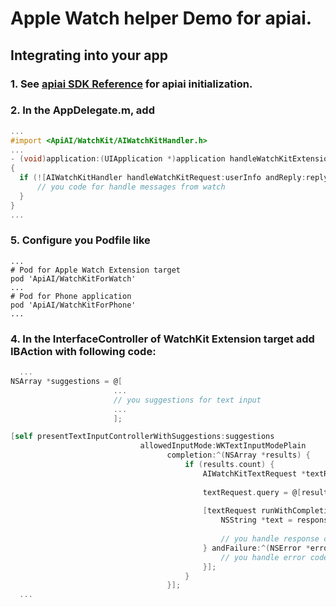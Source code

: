 Apple Watch helper Demo for apiai.
==============

## <a name="integratingintoyourapp"></a>Integrating into your app
### 1. See [apiai SDK Reference](https://github.com/api-ai/api-ai-ios-sdk/blob/master/README.md) for apiai initialization.
### 2. In the AppDelegate.m, add
  ```Objective-C
...
#import <ApiAI/WatchKit/AIWatchKitHandler.h>
...
- (void)application:(UIApplication *)application handleWatchKitExtensionRequest:(NSDictionary *)userInfo reply:(void(^)(NSDictionary *replyInfo))reply
{
    if (![AIWatchKitHandler handleWatchKitRequest:userInfo andReply:reply]) {
        // you code for handle messages from watch
    }
}
...
  ```
### 5. Configure you Podfile like
  ```Podfile
...
# Pod for Apple Watch Extension target
pod 'ApiAI/WatchKitForWatch'
...
# Pod for Phone application
pod 'ApiAI/WatchKitForPhone'
...
  ```
### 4. In the InterfaceController of WatchKit Extension target add IBAction with following code:
  ```Objective-C
    ...
NSArray *suggestions = @[
                         ...
                         // you suggestions for text input
                         ...
                         ];

[self presentTextInputControllerWithSuggestions:suggestions
                               allowedInputMode:WKTextInputModePlain
                                     completion:^(NSArray *results) {
                                         if (results.count) {
                                             AIWatchKitTextRequest *textRequest = [[AIWatchKitTextRequest alloc] init];
                                             
                                             textRequest.query = @[results.firstObject];
                                             
                                             [textRequest runWithCompletionWithSuccesfull:^(id response) {
                                                 NSString *text = response[@"result"][@"speech"];
                                                 
                                                 // you handle response code
                                             } andFailure:^(NSError *error) {
                                                 // you handle error code
                                             }];
                                         }
                                     }];
    ...
  ```